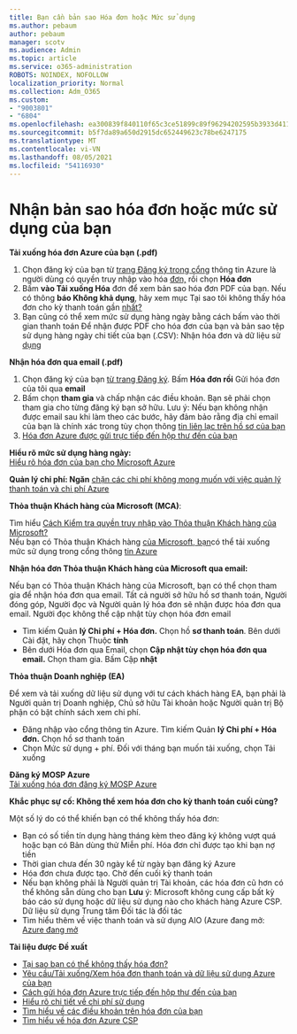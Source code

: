 ```yaml
---
title: Bạn cần bản sao Hóa đơn hoặc Mức sử dụng
ms.author: pebaum
author: pebaum
manager: scotv
ms.audience: Admin
ms.topic: article
ms.service: o365-administration
ROBOTS: NOINDEX, NOFOLLOW
localization_priority: Normal
ms.collection: Adm_O365
ms.custom:
- "9003801"
- "6804"
ms.openlocfilehash: ea300839f840110f65c3ce51899c89f96294202595b3933d411d6f1803fa7e43
ms.sourcegitcommit: b5f7da89a650d2915dc652449623c78be6247175
ms.translationtype: MT
ms.contentlocale: vi-VN
ms.lasthandoff: 08/05/2021
ms.locfileid: "54116930"
---
```

# <a name="get-a-copy-of-your-bill-or-usage"></a>Nhận bản sao hóa đơn hoặc mức sử dụng của bạn

**Tải xuống hóa đơn Azure của bạn (.pdf)**

1. Chọn đăng ký của bạn từ [trang Đăng ký trong cổng](https://portal.azure.com/#blade/Microsoft_Azure_Billing/SubscriptionsBlade) thông tin Azure là người dùng có quyền truy nhập vào hóa [đơn,](https://docs.microsoft.com/azure/cost-management-billing/manage/manage-billing-access?WT.mc_id=Portal-Microsoft_Azure_Support) rồi chọn **Hóa đơn**
2. Bấm **vào Tải xuống Hóa** đơn để xem bản sao hóa đơn PDF của bạn. Nếu có thông **báo Không khả dụng**, hãy xem mục Tại sao tôi không thấy hóa đơn cho kỳ thanh toán gần [nhất?](https://docs.microsoft.com/azure/cost-management-billing/manage/download-azure-invoice-daily-usage-date?WT.mc_id=Portal-Microsoft_Azure_Support#noinvoice)
3. Bạn cũng có thể xem mức sử dụng hàng ngày bằng cách bấm vào thời gian thanh toán Để nhận được PDF cho hóa đơn của bạn và bản sao tệp sử dụng hàng ngày chi tiết của bạn (.CSV): Nhận hóa đơn và dữ liệu sử [dụng](https://docs.microsoft.com/azure/cost-management-billing/manage/download-azure-invoice-daily-usage-date?WT.mc_id=Portal-Microsoft_Azure_Support)

**Nhận hóa đơn qua email (.pdf)**

1. Chọn đăng ký của bạn [từ trang Đăng ký](https://ms.portal.azure.com/#blade/Microsoft_Azure_Billing/SubscriptionsBlade). Bấm **Hóa đơn rồi** Gửi hóa đơn của tôi qua **email**
2. Bấm chọn **tham gia** và chấp nhận các điều khoản. Bạn sẽ phải chọn tham gia cho từng đăng ký bạn sở hữu. Lưu ý: Nếu bạn không nhận được email sau khi làm theo các bước, hãy đảm bảo rằng địa chỉ email của bạn là chính xác trong tùy chọn thông [tin liên lạc trên hồ sơ của bạn](https://account.windowsazure.com/profile)
3. [Hóa đơn Azure được gửi trực tiếp đến hộp thư đến của bạn](https://azure.microsoft.com/blog/azure-email-invoices/)

**Hiểu rõ mức sử dụng hàng ngày:**  
 [Hiểu rõ hóa đơn của bạn cho Microsoft Azure](https://docs.microsoft.com/azure/cost-management-billing/understand/review-individual-bill?WT.mc_id=Portal-Microsoft_Azure_Support)  

**Quản lý chi phí: Ngăn** [chặn các chi phí không mong muốn với việc quản lý thanh toán và chi phí Azure](https://docs.microsoft.com/azure/cost-management-billing/manage/getting-started?WT.mc_id=Portal-Microsoft_Azure_Support)  

**Thỏa thuận Khách hàng của Microsoft (MCA)**:

Tìm hiểu  [Cách Kiểm tra quyền truy nhập vào Thỏa thuận Khách hàng của Microsoft?](https://docs.microsoft.com/azure/cost-management-billing/manage/download-azure-invoice-daily-usage-date?WT.mc_id=Portal-Microsoft_Azure_Support#check-access-to-a-microsoft-customer-agreement)  
Nếu bạn có Thỏa thuận Khách hàng [của Microsoft, bạn](https://docs.microsoft.com/azure/cost-management-billing/manage/download-azure-invoice-daily-usage-date?WT.mc_id=Portal-Microsoft_Azure_Support#check-access-to-a-microsoft-customer-agreement)có thể tải xuống mức sử dụng trong cổng thông [tin Azure](https://portal.azure.com/)

**Nhận hóa đơn Thỏa thuận Khách hàng của Microsoft qua email:**

Nếu bạn có Thỏa thuận Khách hàng của Microsoft, bạn có thể chọn tham gia để nhận hóa đơn qua email. Tất cả người sở hữu hồ sơ thanh toán, Người đóng góp, Người đọc và Người quản lý hóa đơn sẽ nhận được hóa đơn qua email. Người đọc không thể cập nhật tùy chọn hóa đơn email

- Tìm kiếm Quản **lý Chi phí + Hóa đơn.** Chọn hồ **sơ thanh toán**. Bên dưới Cài đặt, hãy chọn Thuộc **tính**
- Bên dưới Hóa đơn qua Email, chọn **Cập nhật tùy chọn hóa đơn qua email.** Chọn tham gia. Bấm Cập **nhật**

**Thỏa thuận Doanh nghiệp (EA)**

Để xem và tải xuống dữ liệu sử dụng với tư cách khách hàng EA, bạn phải là Người quản trị Doanh nghiệp, Chủ sở hữu Tài khoản hoặc Người quản trị Bộ phận có bật chính sách xem chi phí.

- Đăng nhập vào cổng thông tin Azure. Tìm kiếm Quản **lý Chi phí + Hóa đơn.** Chọn hồ sơ thanh toán
- Chọn Mức sử dụng + phí. Đối với tháng bạn muốn tải xuống, chọn Tải xuống

**Đăng ký MOSP Azure**  
[Tải xuống hóa đơn đăng ký MOSP Azure](https://docs.microsoft.com/azure/cost-management-billing/understand/download-azure-invoice?WT.mc_id=Portal-Microsoft_Azure_Support#download-your-mosp-azure-subscription-invoice)

**Khắc phục sự cố: Không thể xem hóa đơn cho kỳ thanh toán cuối cùng?**

Một số lý do có thể khiến bạn có thể không thấy hóa đơn:

- Bạn có số tiền tín dụng hàng tháng kèm theo đăng ký không vượt quá hoặc bạn có Bản dùng thử Miễn phí. Hóa đơn chỉ được tạo khi bạn nợ tiền
- Thời gian chưa đến 30 ngày kể từ ngày bạn đăng ký Azure
- Hóa đơn chưa được tạo. Chờ đến cuối kỳ thanh toán
- Nếu bạn không phải là Người quản trị Tài khoản, các hóa đơn cũ hơn có thể không sẵn dùng cho bạn **Lưu** ý: Microsoft không cung cấp bất kỳ báo cáo sử dụng hoặc dữ liệu sử dụng nào cho khách hàng Azure CSP. Dữ liệu sử dụng Trung tâm Đối tác là đối tác
- Tìm hiểu thêm về việc thanh toán và sử dụng AIO (Azure đang mở: [Azure đang mở](https://azure.microsoft.com/offers/ms-azr-0111p/)

**Tài liệu được Đề xuất**

- [Tại sao bạn có thể không thấy hóa đơn?](https://docs.microsoft.com/azure/cost-management-billing/understand/download-azure-invoice?WT.mc_id=Portal-Microsoft_Azure_Support#noinvoice)
- [Yêu cầu/Tải xuống/Xem hóa đơn thanh toán và dữ liệu sử dụng Azure của bạn](https://docs.microsoft.com/azure/cost-management-billing/manage/download-azure-invoice-daily-usage-date?WT.mc_id=Portal-Microsoft_Azure_Support)
- [Cách gửi hóa đơn Azure trực tiếp đến hộp thư đến của bạn](https://docs.microsoft.com/azure/cost-management-billing/manage/download-azure-invoice-daily-usage-date?WT.mc_id=Portal-Microsoft_Azure_Support)
- [Hiểu rõ chi tiết về chi phí sử dụng](https://docs.microsoft.com/azure/cost-management-billing/understand/review-individual-bill?WT.mc_id=Portal-Microsoft_Azure_Support#csv)
- [Tìm hiểu về các điều khoản trên hóa đơn của bạn](https://docs.microsoft.com/azure/cost-management-billing/understand/understand-invoice?WT.mc_id=Portal-Microsoft_Azure_Support)
- [Tìm hiểu về hóa đơn Azure CSP](https://docs.microsoft.com/partner-center/azure-plan-lp?WT.mc_id=Portal-Microsoft_Azure_Support)
